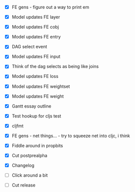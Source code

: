 - [x] FE gens - figure out a way to print em
- [x] Model updates FE layer
- [x] Model updates FE cobj
- [x] Model updates FE entry
- [x] DAG select event

- [x] Model updates FE input
- [x] Think of the dag selects as being like joins
- [x] Model updates FE loss

- [x] Model updates FE weightset
- [x] Model updates FE weight

- [x] Gantt essay outline
- [x] Test hookup for cljs test

- [x] cljfmt

- [x] FE gens - net things... - try to squeeze net into cljc, i think
- [x] Fiddle around in propbits

- [x] Cut postprealpha
- [x] Changelog
- [ ] Click around a bit
- [ ] Cut release
